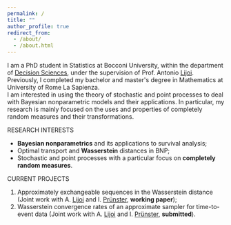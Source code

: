 ```yaml
---
permalink: /
title: ""
author_profile: true
redirect_from: 
  - /about/
  - /about.html
---
```


I am a PhD student in Statistics at Bocconi University, within the department of [Decision Sciences](https://www.unibocconi.eu/wps/wcm/connect/Bocconi/SitoPubblico_EN/Navigation+Tree/Home/Faculty+and+Research/Departments/Decision+Sciences/), under the supervision of Prof. Antonio [Lijoi](http://mypage.unibocconi.it/antoniolijoi/). Previously, I completed my bachelor and master's degree in Mathematics at University of Rome La Sapienza.  
I am interested in using the theory of stochastic and point processes to deal with Bayesian nonparametric models and their applications. In particular, my research is mainly focused on the uses and properties of completely random measures and their transformations. 

RESEARCH INTERESTS  
* **Bayesian nonparametrics** and its applications to survival analysis;
* Optimal transport and **Wasserstein** distances in BNP;
* Stochastic and point processes with a particular focus on **completely random measures**.


CURRENT PROJECTS
1. Approximately exchangeable sequences in the Wasserstein distance (Joint work with A. [Lijoi](http://mypage.unibocconi.it/antoniolijoi/) and I. [Prünster](http://didattica.unibocconi.it/mypage/index.php?IdUte=187032&cognome=PRUENSTER&nome=IGOR&urlBackMy=), **working paper**);
2. Wasserstein convergence rates of an approximate sampler for time-to-event data (Joint work with A. [Lijoi](http://mypage.unibocconi.it/antoniolijoi/) and I. [Prünster](http://didattica.unibocconi.it/mypage/index.php?IdUte=187032&cognome=PRUENSTER&nome=IGOR&urlBackMy=), **submitted**).




